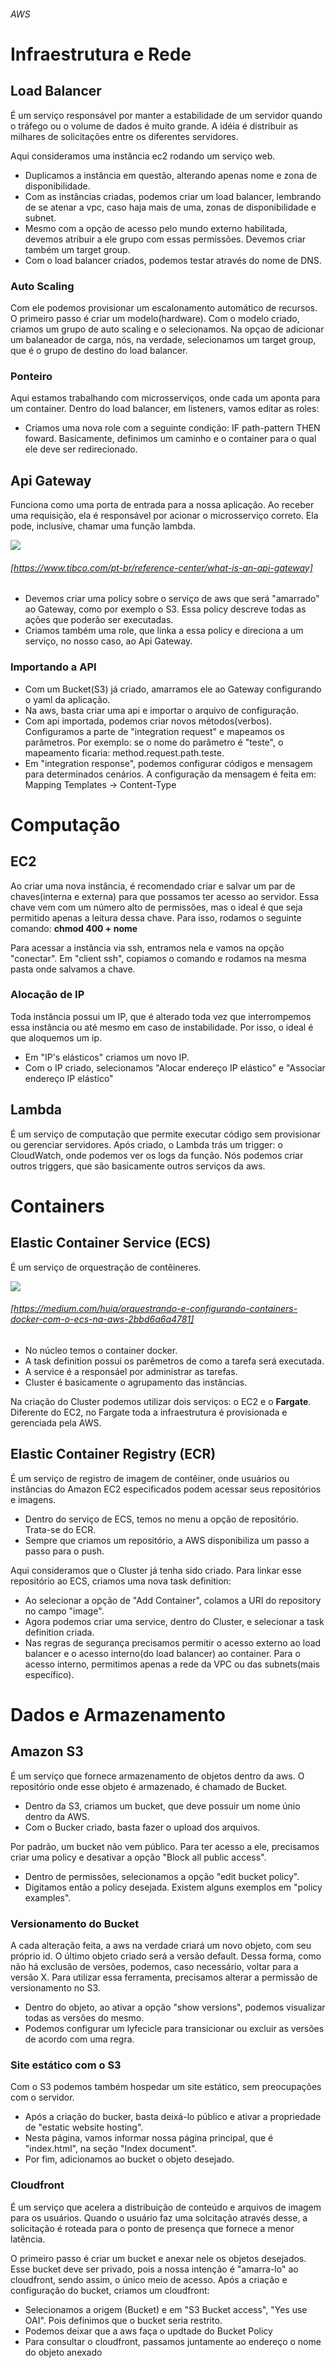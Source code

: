 ###### AWS

# Infraestrutura e Rede

## Load Balancer

É um serviço responsável por manter a estabilidade de um servidor quando o tráfego ou o volume de dados é muito grande. A idéia é distribuir as milhares de solicitações entre os diferentes servidores. 

Aqui consideramos uma instância ec2 rodando um serviço web.

* Duplicamos a instância em questão, alterando apenas nome e zona de disponibilidade.
* Com as instâncias criadas, podemos criar um load balancer, lembrando de se atenar a vpc, caso haja mais de uma, zonas de disponibilidade e subnet. 
* Mesmo com a opção de acesso pelo mundo externo habilitada, devemos atribuir a ele  grupo com essas permissões. Devemos criar também um target group.
* Com o load balancer criados, podemos testar através do nome de DNS.

### Auto Scaling

Com ele podemos provisionar um escalonamento automático de recursos. O primeiro passo é criar um modelo(hardware). Com o modelo criado, criamos um grupo de auto scaling e o selecionamos. Na opçao de adicionar um balaneador de carga, nós, na verdade, selecionamos um target group, que é o grupo de destino do load balancer.


### Ponteiro

Aqui estamos trabalhando com microsserviços, onde cada um aponta para um container. Dentro do load balancer, em listeners, vamos editar as roles:

* Criamos uma nova role com a seguinte condição: IF path-pattern THEN foward. Basicamente, definimos um caminho e o container para o qual ele deve ser redirecionado.

## Api Gateway

Funciona como uma porta de entrada para a nossa aplicação. Ao receber uma requisição, ela é responsável por acionar o microsserviço correto. Ela pode, inclusive, chamar uma função lambda.

<img src = "https://www.tibco.com/sites/tibco/files/media_entity/2020-05/api-gateway-diagram.svg">

###### [https://www.tibco.com/pt-br/reference-center/what-is-an-api-gateway]

* Devemos criar uma policy sobre o serviço de aws que será "amarrado" ao Gateway, como por exemplo o S3. Essa policy descreve todas as ações que poderão ser executadas.
* Criamos também uma role, que linka a essa policy e direciona a um serviço, no nosso caso, ao Api Gateway.


### Importando a API

* Com um Bucket(S3) já criado, amarramos ele ao Gateway configurando o yaml da aplicação.
* Na aws, basta criar uma api e importar o arquivo de configuração.
* Com  api importada, podemos criar novos métodos(verbos). Configuramos a parte de "integration request" e mapeamos os parâmetros. Por exemplo: se o nome do parâmetro é "teste", o mapeamento ficaria: method.request.path.teste.
* Em "integration response", podemos configurar códigos e mensagem para determinados cenários. A configuração da mensagem é feita em: Mapping Templates -> Content-Type


# Computação


## EC2

Ao criar uma nova instância, é recomendado criar e salvar um par de chaves(interna e externa) para que possamos ter acesso ao servidor. Essa chave vem com um número alto de permissões, mas o ideal é que seja permitido apenas a leitura dessa chave. Para isso, rodamos o seguinte comando: **chmod 400 + nome**

Para acessar a instância via ssh, entramos nela e vamos na opção "conectar". Em "client ssh", copiamos o comando e rodamos na mesma pasta onde salvamos a chave.

### Alocação de IP

Toda instância possui um IP, que é alterado toda vez que interrompemos essa instância ou até mesmo em caso de instabilidade. Por isso, o ideal é que aloquemos um ip.

* Em "IP's elásticos" criamos um novo IP.
* Com o IP criado, selecionamos "Alocar endereço IP elástico" e "Associar endereço IP elástico"


## Lambda

É um serviço de computação que permite executar código sem provisionar ou gerenciar servidores. Após criado, o Lambda trás um trigger: o CloudWatch, onde podemos ver os logs da função. Nós podemos criar outros triggers, que são basicamente outros serviços da aws.


# Containers

## Elastic Container Service (ECS)

É um serviço de orquestração de contêineres.


<img src = "https://miro.medium.com/max/720/1*f85DYkcx6eJneaVrKaX8ow.png">

###### [https://medium.com/huia/orquestrando-e-configurando-containers-docker-com-o-ecs-na-aws-2bbd6a6a4781]

* No núcleo temos o container docker. 
* A task definition possui os parêmetros de como a tarefa será executada.
* A service é a responsáel por administrar as tarefas.
* Cluster é basicamente o agrupamento das instâncias.

Na criação do Cluster podemos utilizar dois serviços: o EC2 e o **Fargate**. Diferente do EC2, no Fargate toda a infraestrutura é provisionada e gerenciada pela AWS.

## Elastic Container Registry (ECR)

É um serviço de registro de imagem de contêiner, onde usuários ou instâncias do Amazon EC2 especificados podem acessar seus repositórios e imagens.

* Dentro do serviço de ECS, temos no menu a opção de repositório. Trata-se do ECR.
* Sempre que criamos um repositório, a AWS disponibiliza um passo a passo para o push.

Aqui consideramos que o Cluster já tenha sido criado. Para linkar esse repositório ao ECS, criamos uma nova task definition:

* Ao selecionar a opção de "Add Container", colamos a URI do repository no campo "image".
* Agora podemos criar uma service, dentro do Cluster, e selecionar a task definition criada.
* Nas regras de segurança precisamos permitir o acesso externo ao load balancer e o acesso interno(do load balancer) ao container. Para o acesso interno, permitimos apenas a rede da VPC ou das subnets(mais específico).


# Dados e Armazenamento


## Amazon S3

É um serviço que fornece armazenamento de objetos dentro da aws. O repositório onde esse objeto é armazenado, é chamado de Bucket. 

* Dentro da S3, criamos um bucket, que deve possuir um nome únio dentro da AWS.
* Com o Bucker criado, basta fazer o upload dos arquivos.

Por padrão, um bucket não vem público. Para ter acesso a ele, precisamos criar uma policy e desativar a opção "Block all public access".

* Dentro de permissões, selecionamos a opção "edit bucket policy".
* Digitamos então a policy desejada. Existem alguns exemplos em "policy examples".

### Versionamento do Bucket

A cada alteração feita, a aws na verdade criará um novo objeto, com seu próprio id. O último objeto criado será a versão default. Dessa forma, como não há exclusão de versões, podemos, caso necessário, voltar para a versão X. Para utilizar essa ferramenta, precisamos alterar a permissão de versionamento no S3. 

* Dentro do objeto, ao ativar a opção "show versions", podemos visualizar todas as versões do mesmo.
* Podemos configurar um lyfecicle para transicionar ou excluir as versões de acordo com uma regra.

### Site estático com o S3

Com o S3 podemos também hospedar um site estático, sem preocupações com o servidor. 

* Após a criação do bucker, basta deixá-lo público e ativar a propriedade de "estatic website hosting".
* Nesta página, vamos informar nossa página principal, que é "index.html", na seção "Index document".
* Por fim, adicionamos ao bucket o objeto desejado.

### Cloudfront

É um serviço que acelera a distribuição de conteúdo e arquivos de imagem para os usuários. Quando o usuário faz uma solcitação através desse, a solicitação é roteada para o ponto de presença que fornece a menor latência.

O primeiro passo é criar um bucket e anexar nele os objetos desejados. Esse bucket deve ser privado, pois a nossa intenção é "amarra-lo" ao cloudfront, sendo assim, o único meio de acesso. Após a criação e configuração do bucket, criamos um cloudfront:

* Selecionamos a origem (Bucket) e em "S3 Bucket access", "Yes use OAI". Pois definimos que o bucket seria restrito.
* Podemos deixar que a aws faça o updtade do Bucket Policy 
* Para consultar o cloudfront, passamos juntamente ao endereço o nome do objeto anexado

